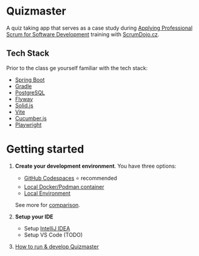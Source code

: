 # Quizmaster

A quiz taking app that serves as a case study during
[Applying Professional Scrum for Software Development](https://scrumdojo.cz/aps-sd)
training with [ScrumDojo.cz](https://scrumdojo.cz).

## Tech Stack

Prior to the class ge yourself familiar with the tech stack:

- [Spring Boot](https://spring.io/projects/spring-boot)
- [Gradle](https://gradle.org/)
- [PostgreSQL](https://www.postgresql.org/)
- [Flyway](https://flywaydb.org/)
- [Solid.js](https://solidjs.com/)
- [Vite](https://vitejs.dev/)
- [Cucumber.js](https://cucumber.io/docs/guides/)
- [Playwright](https://playwright.dev/)

# Getting started

1. **Create your development environment**. You have three options:

    - [GitHub Codespaces](docs/dev-env-codespaces.md) ⭐ recommended
    - [Local Docker/Podman container](https://github.com/scrumdojo/quizmaster-devcontainer)
    - [Local Environment](docs/dev-env-local.md)

    See more for [comparison](docs/dev-env-comparison.md).

2. **Setup your IDE**

    - Setup [IntelliJ IDEA](docs/setup-intellij.md)
    - Setup VS Code (TODO)

3. [How to run & develop Quizmaster](docs/how-to-develop.md)
